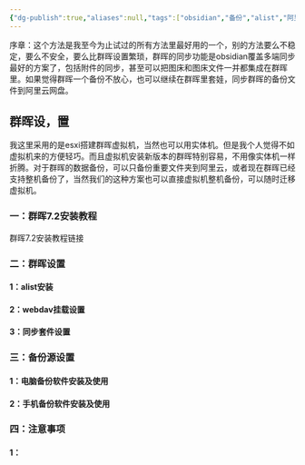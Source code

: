 ```yaml
---
{"dg-publish":true,"aliases":null,"tags":["obsidian","备份","alist","阿里云"],"title":"bosidian群晖备份alist阿里云","permalink":"/cangku1/0801-xuexibiji/obsidian/obsidian其他教程/bosidian群晖备份alist阿里云/","dgPassFrontmatter":true,"noteIcon":""}
---
```



序章：这个方法是我至今为止试过的所有方法里最好用的一个，别的方法要么不稳定，要么不安全，要么比群晖设置繁琐，群晖的同步功能是obsidian覆盖多端同步最好的方案了，包括附件的同步，甚至可以把图床和图床文件一并都集成在群晖里。如果觉得群晖一个备份不放心，也可以继续在群晖里套娃，同步群晖的备份文件到阿里云网盘。
## 群晖设，置
我这里采用的是esxi搭建群晖虚拟机，当然也可以用实体机。但是我个人觉得不如虚拟机来的方便轻巧。而且虚拟机安装新版本的群晖特别容易，不用像实体机一样折腾。对于群晖的数据备份，可以只备份重要文件夹到阿里云，或者现在群晖已经支持整机备份了，当然我们的这种方案也可以直接虚拟机整机备份，可以随时迁移虚拟机。
### 一：群晖7.2安装教程
群晖7.2安装教程链接
### 二：群晖设置
#### 1：alist安装
#### 2：webdav挂载设置
#### 3：同步套件设置
### 三：备份源设置
#### 1：电脑备份软件安装及使用
#### 2：手机备份软件安装及使用
### 四：注意事项
#### 1：